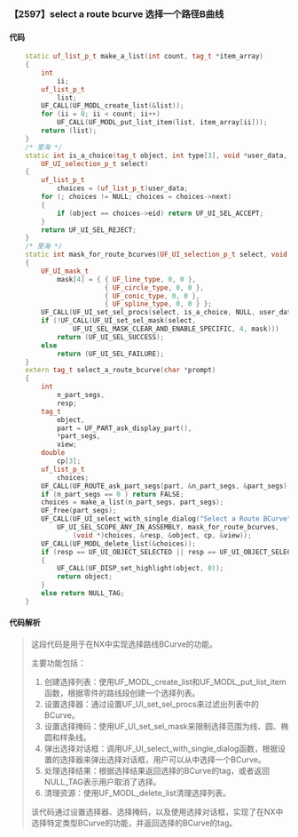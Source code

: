 ### 【2597】select a route bcurve 选择一个路径B曲线

#### 代码

```cpp
    static uf_list_p_t make_a_list(int count, tag_t *item_array)  
    {  
        int  
            ii;  
        uf_list_p_t  
            list;  
        UF_CALL(UF_MODL_create_list(&list));  
        for (ii = 0; ii < count; ii++)  
            UF_CALL(UF_MODL_put_list_item(list, item_array[ii]));  
        return (list);  
    }  
    /* 里海 */  
    static int is_a_choice(tag_t object, int type[3], void *user_data,  
        UF_UI_selection_p_t select)  
    {  
        uf_list_p_t  
            choices = (uf_list_p_t)user_data;  
        for (; choices != NULL; choices = choices->next)  
        {  
            if (object == choices->eid) return UF_UI_SEL_ACCEPT;  
        }  
        return UF_UI_SEL_REJECT;  
    }  
    /* 里海 */  
    static int mask_for_route_bcurves(UF_UI_selection_p_t select, void *user_data)  
    {  
        UF_UI_mask_t  
            mask[4] = { { UF_line_type, 0, 0 },  
                        { UF_circle_type, 0, 0 },  
                        { UF_conic_type, 0, 0 },  
                        { UF_spline_type, 0, 0 } };  
        UF_CALL(UF_UI_set_sel_procs(select, is_a_choice, NULL, user_data));  
        if (!UF_CALL(UF_UI_set_sel_mask(select,  
                UF_UI_SEL_MASK_CLEAR_AND_ENABLE_SPECIFIC, 4, mask)))  
            return (UF_UI_SEL_SUCCESS);  
        else  
            return (UF_UI_SEL_FAILURE);  
    }  
    extern tag_t select_a_route_bcurve(char *prompt)  
    {  
        int  
            n_part_segs,  
            resp;  
        tag_t  
            object,  
            part = UF_PART_ask_display_part(),  
            *part_segs,  
            view;  
        double  
            cp[3];  
        uf_list_p_t  
            choices;  
        UF_CALL(UF_ROUTE_ask_part_segs(part, &n_part_segs, &part_segs));  
        if (n_part_segs == 0 ) return FALSE;  
        choices = make_a_list(n_part_segs, part_segs);  
        UF_free(part_segs);  
        UF_CALL(UF_UI_select_with_single_dialog("Select a Route BCurve", prompt,  
            UF_UI_SEL_SCOPE_ANY_IN_ASSEMBLY, mask_for_route_bcurves,  
                (void *)choices, &resp, &object, cp, &view));  
        UF_CALL(UF_MODL_delete_list(&choices));  
        if (resp == UF_UI_OBJECT_SELECTED || resp == UF_UI_OBJECT_SELECTED_BY_NAME)  
        {  
            UF_CALL(UF_DISP_set_highlight(object, 0));  
            return object;  
        }  
        else return NULL_TAG;  
    }

```

#### 代码解析

> 这段代码是用于在NX中实现选择路线BCurve的功能。
>
> 主要功能包括：
>
> 1. 创建选择列表：使用UF_MODL_create_list和UF_MODL_put_list_item函数，根据零件的路线段创建一个选择列表。
> 2. 设置选择器：通过设置UF_UI_set_sel_procs来过滤出列表中的BCurve。
> 3. 设置选择掩码：使用UF_UI_set_sel_mask来限制选择范围为线、圆、椭圆和样条线。
> 4. 弹出选择对话框：调用UF_UI_select_with_single_dialog函数，根据设置的选择器来弹出选择对话框，用户可以从中选择一个BCurve。
> 5. 处理选择结果：根据选择结果返回选择的BCurve的tag，或者返回NULL_TAG表示用户取消了选择。
> 6. 清理资源：使用UF_MODL_delete_list清理选择列表。
>
> 该代码通过设置选择器、选择掩码，以及使用选择对话框，实现了在NX中选择特定类型BCurve的功能，并返回选择的BCurve的tag。
>
